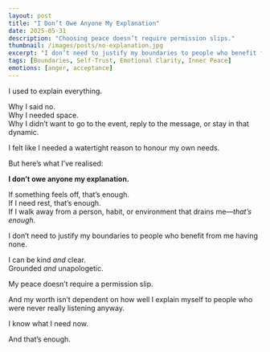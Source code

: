 ```yaml
---
layout: post
title: "I Don’t Owe Anyone My Explanation"
date: 2025-05-31
description: "Choosing peace doesn’t require permission slips."
thumbnail: /images/posts/no-explanation.jpg
excerpt: "I don’t need to justify my boundaries to people who benefit from me having none. What I feel is valid—and that’s enough."
tags: [Boundaries, Self-Trust, Emotional Clarity, Inner Peace]
emotions: [anger, acceptance]
---
```


I used to explain everything.

Why I said no.  
Why I needed space.  
Why I didn’t want to go to the event, reply to the message, or stay in that dynamic.

I felt like I needed a watertight reason to honour my own needs.

But here’s what I’ve realised:

**I don’t owe anyone my explanation.**

If something feels off, that’s enough.  
If I need rest, that’s enough.  
If I walk away from a person, habit, or environment that drains me—*that’s enough.*

I don’t need to justify my boundaries to people who benefit from me having none.

I can be kind *and* clear.  
Grounded *and* unapologetic.

My peace doesn’t require a permission slip.

And my worth isn’t dependent on how well I explain myself to people who were never really listening anyway.

I know what I need now.

And that’s enough.
